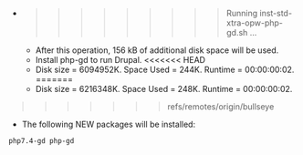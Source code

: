 * >>>>>>>>> Running inst-std-xtra-opw-php-gd.sh ...
  * After this operation, 156 kB of additional disk space will be used.
  * Install php-gd to run Drupal.
<<<<<<< HEAD
  * Disk size = 6094952K. Space Used = 244K. Runtime = 00:00:00:02.
=======
  * Disk size = 6216348K. Space Used = 248K. Runtime = 00:00:00:02.
>>>>>>> refs/remotes/origin/bullseye
  * The following NEW packages will be installed:
  ```bash
php7.4-gd php-gd
  ```
